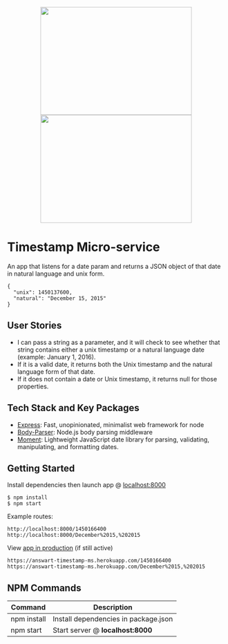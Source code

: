 <p align="center">
  <img src="https://user-images.githubusercontent.com/4269260/51729707-a7a70680-2029-11e9-99ad-428bba2b96d0.png" height="250" width="350">
  <img src="https://user-images.githubusercontent.com/4269260/51729710-aaa1f700-2029-11e9-9e47-8ce20674bcca.png" height="250" width="350">
</p>

# Timestamp Micro-service

An app that listens for a date param and returns a JSON object of that date in natural language and unix form.

```shell
{
  "unix": 1450137600,
  "natural": "December 15, 2015"
}
```

User Stories
------------

- I can pass a string as a parameter, and it will check to see whether that string contains either a unix timestamp or a natural language date (example: January 1, 2016).
- If it is a valid date, it returns both the Unix timestamp and the natural language form of that date.
- If it does not contain a date or Unix timestamp, it returns null for those properties.

Tech Stack and Key Packages
---------------------------

* [Express](https://expressjs.com/): Fast, unopinionated, minimalist web framework for node
* [Body-Parser](https://github.com/expressjs/body-parser#readme): Node.js body parsing middleware
* [Moment](https://momentjs.com/): Lightweight JavaScript date library for parsing, validating, manipulating, and formatting dates.

Getting Started
---------------

Install dependencies then launch app @ [localhost:8000](http://localhost:8000)

```shell
$ npm install
$ npm start
```

Example routes:
```
http://localhost:8000/1450166400
http://localhost:8000/December%2015,%202015
```

View [app in production](https://answart-url-shortener-ms.herokuapp.com) (if still active)

```
https://answart-timestamp-ms.herokuapp.com/1450166400
https://answart-timestamp-ms.herokuapp.com/December%2015,%202015
```

NPM Commands
------------

| Command | Description |
|---------|-------------|
| npm install | Install dependencies in package.json |
| npm start | Start server @ **localhost:8000** |
